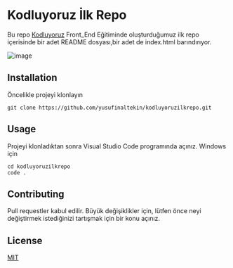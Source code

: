 # Kodluyoruz İlk Repo

Bu repo [Kodluyoruz](https://www.kodluyoruz.org/) Front_End Eğitiminde oluşturduğumuz ilk repo içerisinde bir adet README dosyası,bir adet de index.html barındırıyor.

![image](https://miro.medium.com/max/550/1*DOt-MJSGPrbLe8CJ9PcE1g.png)
## Installation


Öncelikle projeyi klonlayın

```
git clone https://github.com/yusufinaltekin/kodluyoruzilkrepo.git
```

## Usage 

Projeyi klonladıktan sonra Visual Studio Code programında açınız. Windows için 

```
cd kodluyoruzilkrepo
code .
```

## Contributing

Pull requestler kabul edilir. Büyük değişiklikler için, lütfen önce neyi değiştirmek istediğinizi tartışmak için bir konu açınız.

## License

 [MIT](https://github.com/yusufinaltekin/kodluyoruzilkrepo/blob/main/LICENSE)

